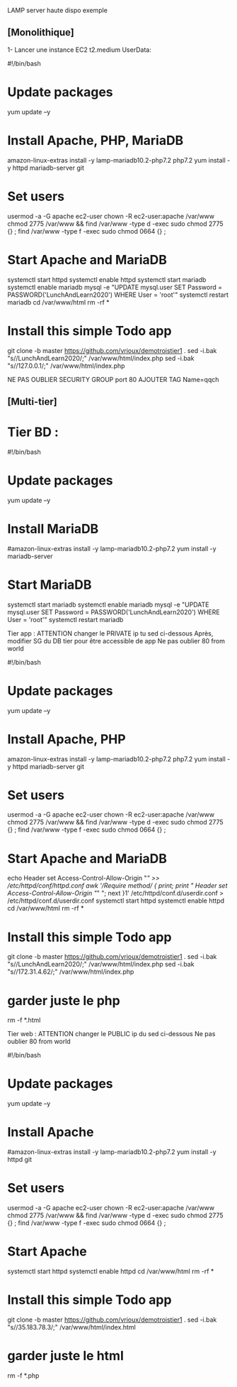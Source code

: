 LAMP server haute dispo exemple

[Monolithique]
----------------------------

1- Lancer une instance EC2 t2.medium
UserData:

#!/bin/bash
# Update packages
yum update –y
# Install Apache, PHP, MariaDB
amazon-linux-extras install -y lamp-mariadb10.2-php7.2 php7.2
yum install -y httpd mariadb-server git
# Set users
usermod -a -G apache ec2-user
chown -R ec2-user:apache /var/www
chmod 2775 /var/www && find /var/www -type d -exec sudo chmod 2775 {} \;
find /var/www -type f -exec sudo chmod 0664 {} \;
# Start Apache and MariaDB
systemctl start httpd
systemctl enable httpd
systemctl start mariadb
systemctl enable mariadb
mysql -e "UPDATE mysql.user SET Password = PASSWORD('LunchAndLearn2020') WHERE User = 'root'"
systemctl restart mariadb
cd /var/www/html
rm -rf *
# Install this simple Todo app
git clone -b master https://github.com/vrioux/demotroistier1 .
sed -i.bak "s/<password>/LunchAndLearn2020/;" /var/www/html/index.php
sed -i.bak "s/<dbhost>/127.0.0.1/;" /var/www/html/index.php

NE PAS OUBLIER SECURITY GROUP port 80
AJOUTER TAG Name=qqch

[Multi-tier]
-----------------------------
# Tier BD :
#!/bin/bash
# Update packages
yum update –y
# Install MariaDB
#amazon-linux-extras install -y lamp-mariadb10.2-php7.2
yum install -y mariadb-server
# Start MariaDB
systemctl start mariadb
systemctl enable mariadb
mysql -e "UPDATE mysql.user SET Password = PASSWORD('LunchAndLearn2020') WHERE User = 'root'"
systemctl restart mariadb

Tier app :
ATTENTION changer le PRIVATE ip tu sed ci-dessous
Après, modifier SG du DB tier pour être accessible de app
Ne pas oublier 80 from world

#!/bin/bash
# Update packages
yum update –y
# Install Apache, PHP
amazon-linux-extras install -y lamp-mariadb10.2-php7.2 php7.2
yum install -y httpd mariadb-server git
# Set users
usermod -a -G apache ec2-user
chown -R ec2-user:apache /var/www
chmod 2775 /var/www && find /var/www -type d -exec sudo chmod 2775 {} \;
find /var/www -type f -exec sudo chmod 0664 {} \;
# Start Apache and MariaDB
echo Header set Access-Control-Allow-Origin "*" >> /etc/httpd/conf/httpd.conf
awk '/Require method/ { print; print "    Header set Access-Control-Allow-Origin \"*\" "; next }1' /etc/httpd/conf.d/userdir.conf > /etc/httpd/conf.d/userdir.conf
systemctl start httpd
systemctl enable httpd
cd /var/www/html
rm -rf *
# Install this simple Todo app
git clone -b master https://github.com/vrioux/demotroistier1 .
sed -i.bak "s/<password>/LunchAndLearn2020/;" /var/www/html/index.php
sed -i.bak "s/<dbhost>/172.31.4.62/;" /var/www/html/index.php
# garder juste le php
rm -f *.html

Tier web :
ATTENTION changer le PUBLIC ip du sed ci-dessous
Ne pas oublier 80 from world

#!/bin/bash
# Update packages
yum update –y
# Install Apache
#amazon-linux-extras install -y lamp-mariadb10.2-php7.2
yum install -y httpd git
# Set users
usermod -a -G apache ec2-user
chown -R ec2-user:apache /var/www
chmod 2775 /var/www && find /var/www -type d -exec sudo chmod 2775 {} \;
find /var/www -type f -exec sudo chmod 0664 {} \;
# Start Apache
systemctl start httpd
systemctl enable httpd
cd /var/www/html
rm -rf *
# Install this simple Todo app
git clone -b master https://github.com/vrioux/demotroistier1 .
sed -i.bak "s/<apihost>/35.183.78.3/;" /var/www/html/index.html
# garder juste le html
rm -f *.php
